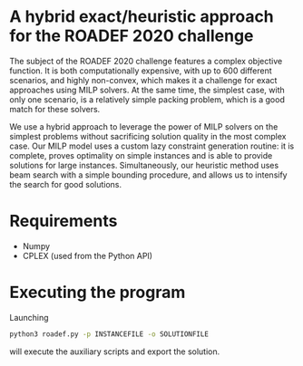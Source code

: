 
# A hybrid exact/heuristic approach for the ROADEF 2020 challenge

The subject of the ROADEF 2020 challenge features a complex objective function. It is both computationally expensive, with up to 600 different scenarios, and highly non-convex, which makes it a challenge for exact approaches using MILP solvers.
At the same time, the simplest case, with only one scenario, is a relatively simple packing problem, which is a good match for these solvers.

We use a hybrid approach to leverage the power of MILP solvers on the simplest problems without sacrificing solution quality in the most complex case.
Our MILP model uses a custom lazy constraint generation routine: it is complete, proves optimality on simple instances and is able to provide solutions for large instances.
Simultaneously, our heuristic method uses beam search with a simple bounding procedure, and allows us to intensify the search for good solutions.

# Requirements

* Numpy
* CPLEX (used from the Python API)

# Executing the program

Launching
```bash
python3 roadef.py -p INSTANCEFILE -o SOLUTIONFILE
```
will execute the auxiliary scripts and export the solution.
